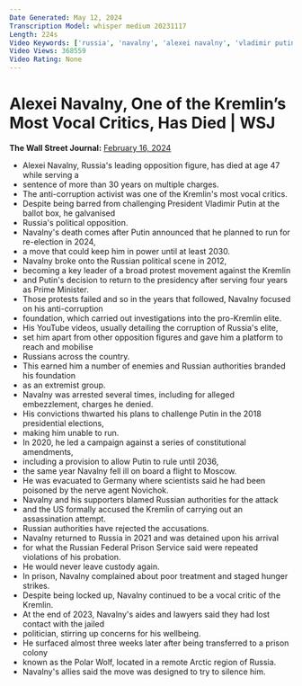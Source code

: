 ```yaml
---
Date Generated: May 12, 2024
Transcription Model: whisper medium 20231117
Length: 224s
Video Keywords: ['russia', 'navalny', 'alexei navalny', 'vladimir putin', 'kremlin', 'critic', 'politics', 'moscow', 'russian opposition', 'opposition', 'anticorruption', "what's news", 'putin', 'jail', 'prison', 'alexey navalny', 'russia news', 'alexei navalny news', 'alexei navalny putin', 'alexei navalny putin palace', 'putin alexei navalny', 'alexei navalny interview', 'alexei navalny russia', 'alexei navalny update', 'alexei navalny dies', 'navalny dead', 'ukraine russia', 'russia ukraine war', 'russian tanks', 'russia ukraine', 'activist', 'death', 'wonews']
Video Views: 368559
Video Rating: None
---
```


# Alexei Navalny, One of the Kremlin’s Most Vocal Critics, Has Died | WSJ
**The Wall Street Journal:** [February 16, 2024](https://www.youtube.com/watch?v=guS87gDs5vg)
*  Alexei Navalny, Russia's leading opposition figure, has died at age 47 while serving a
*  sentence of more than 30 years on multiple charges.
*  The anti-corruption activist was one of the Kremlin's most vocal critics.
*  Despite being barred from challenging President Vladimir Putin at the ballot box, he galvanised
*  Russia's political opposition.
*  Navalny's death comes after Putin announced that he planned to run for re-election in 2024,
*  a move that could keep him in power until at least 2030.
*  Navalny broke onto the Russian political scene in 2012,
*  becoming a key leader of a broad protest movement against the Kremlin
*  and Putin's decision to return to the presidency after serving four years as Prime Minister.
*  Those protests failed and so in the years that followed, Navalny focused on his anti-corruption
*  foundation, which carried out investigations into the pro-Kremlin elite.
*  His YouTube videos, usually detailing the corruption of Russia's elite,
*  set him apart from other opposition figures and gave him a platform to reach and mobilise
*  Russians across the country.
*  This earned him a number of enemies and Russian authorities branded his foundation
*  as an extremist group.
*  Navalny was arrested several times, including for alleged embezzlement, charges he denied.
*  His convictions thwarted his plans to challenge Putin in the 2018 presidential elections,
*  making him unable to run.
*  In 2020, he led a campaign against a series of constitutional amendments,
*  including a provision to allow Putin to rule until 2036,
*  the same year Navalny fell ill on board a flight to Moscow.
*  He was evacuated to Germany where scientists said he had been poisoned by the nerve agent Novichok.
*  Navalny and his supporters blamed Russian authorities for the attack
*  and the US formally accused the Kremlin of carrying out an assassination attempt.
*  Russian authorities have rejected the accusations.
*  Navalny returned to Russia in 2021 and was detained upon his arrival
*  for what the Russian Federal Prison Service said were repeated violations of his probation.
*  He would never leave custody again.
*  In prison, Navalny complained about poor treatment and staged hunger strikes.
*  Despite being locked up, Navalny continued to be a vocal critic of the Kremlin.
*  At the end of 2023, Navalny's aides and lawyers said they had lost contact with the jailed
*  politician, stirring up concerns for his wellbeing.
*  He surfaced almost three weeks later after being transferred to a prison colony
*  known as the Polar Wolf, located in a remote Arctic region of Russia.
*  Navalny's allies said the move was designed to try to silence him.
